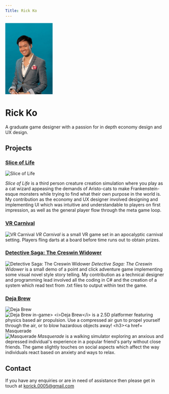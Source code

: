 ```yaml
---
Title: Rick Ko
---
```


<html>
  <head>
    <title>Rick Ko</title>
  </head>
  <body>

<img align="centre" width="150.25" height="225" src="https://raw.githubusercontent.com/KoRick95/rkdesign/main/RickKo.png" alt="This is me">

<h1>Rick Ko</h1>
A graduate game designer with a passion for in depth economy design and UX design.

<h2>Projects</h2>
<h3><a href="http://sliceoflife.com.au"> Slice of Life</a> <br> </h3>
<img align="centre" width="496.1" height="701.6" src="https://github.com/KoRick95/sliceoflifeweb/blob/main/SliceofLife.jpg?raw=true" alt="Slice of Life"> <br>

<i>Slice of Life</i> is a third person creature creation simulation where you play as a cat wizard appeasing the demands of Aristo-cats to make Frankenstein-esque monsters while trying to find what their own purpose in the world is. My contribution as the economy and UX designer involved designing and implementing UI which was intuitive and understandable to players on first impression, as well as the general player flow through the meta game loop.

<h3><a href="https://koshifu.itch.io/vr-carnival"> VR Carnival</a> <br> </h3>
<img align="centre" src="https://img.itch.zone/aW1hZ2UvODM2NjM1LzQ2ODkxNTQucG5n/original/HnmrJE.png" alt="VR Carnival">
<i>VR Carnival</i> is a small VR game set in an apocalyptic carnival setting. Players fling darts at a board before time runs out to obtain prizes.

<h3><a href="https://armgarr.itch.io/detective-saga-the-creswin-widower"> Detective Saga: The Creswin Widower</a> <br> </h3>
<img align="centre" src="https://img.itch.zone/aW1hZ2UvNjQ5NTA1LzM0ODI5ODEucG5n/original/jPT0lg.png" alt="Detective Saga: The Creswin Widower">
<i>Detective Saga: The Creswin Widower</i> is a small demo of a point and click adventure game implementing some visual novel style story telling. My contribution as a technical designer and programming lead involved all the coding in C# and the creation of a system which read text from .txt files to output within text the game.

<h3><a href="https://koshifu.itch.io/deja-brew"> Deja Brew</a> <br> </h3>
<img align="centre" src="https://img.itch.zone/aW1nLzQ2NjY4ODMucG5n/315x250%23c/04hUy0.png" alt="Deja Brew">
<img width="347" height="195" src="https://img.itch.zone/aW1hZ2UvODMyOTA0LzQ2NjcwNzQucG5n/original/3qpwrt.png" alt="Deja Brew in-game>
<i>Deja Brew</i> is a 2.5D platformer featuring physics based air propulsion. Use a compressed air gun to propel yourself through the air, or to blow hazardous objects away!

<h3><a href="https://koshifu.itch.io/masquerade"> Masquerade</a> <br> </h3>
<img align="centre" src="https://img.itch.zone/aW1nLzQzMzU2MjMucG5n/315x250%23c/O7gRh0.png" alt="Masquerade">
<i>Masquerade</i> is a walking simulator exploring an anxious and depressed individual's experience in a popular friend's party without close friends. The game slightly touches on social aspects which affect the way individuals react based on anxiety and ways to relax.

<h2>Contact</h2>
If you have any enquiries or are in need of assistance then please get in touch at <a href="mailto:korick.0005@gmail.com"> korick.0005@gmail.com</a>

  </body>
</html>
